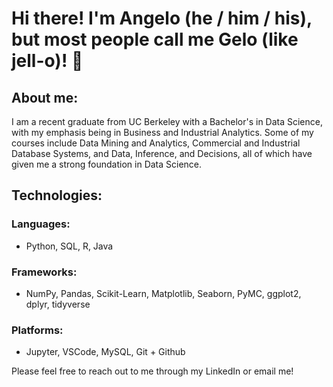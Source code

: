 # Hi there! I'm Angelo (he / him / his), but most people call me Gelo (like jell-o)!  👋

## About me: 
I am a recent graduate from UC Berkeley with a Bachelor's in Data Science, with my emphasis being in Business and Industrial Analytics. Some of my courses include Data Mining and Analytics, Commercial and Industrial Database Systems, and Data, Inference, and Decisions, all of which have given me a strong foundation in Data Science.

## Technologies: 
### **Languages:** 
- Python, SQL, R, Java

### **Frameworks:**
- NumPy, Pandas, Scikit-Learn, Matplotlib, Seaborn, PyMC, ggplot2, dplyr, tidyverse

### **Platforms:**
- Jupyter, VSCode, MySQL, Git + Github


Please feel free to reach out to me through my LinkedIn or email me!


<!--
**thatgelo/thatgelo** is a ✨ _special_ ✨ repository because its `README.md` (this file) appears on your GitHub profile.

Here are some ideas to get you started:

- 🔭 I’m currently working on ...
- 🌱 I’m currently learning ...
- 👯 I’m looking to collaborate on ...
- 🤔 I’m looking for help with ...
- 💬 Ask me about ...
- 📫 How to reach me: ...
- 😄 Pronouns: ...
- ⚡ Fun fact: ...
-->
